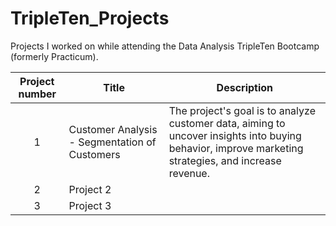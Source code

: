 # TripleTen_Projects
Projects I worked on while attending the Data Analysis TripleTen Bootcamp (formerly Practicum).


| Project number | Title | Description |
| :-----------: | ----------- |----------- |
| 1 | Customer Analysis - Segmentation of Customers | The project's goal is to analyze customer data, aiming to uncover insights into buying behavior, improve marketing strategies, and increase revenue. |
| 2 | Project 2 |  |
| 3 | Project 3 |  |
